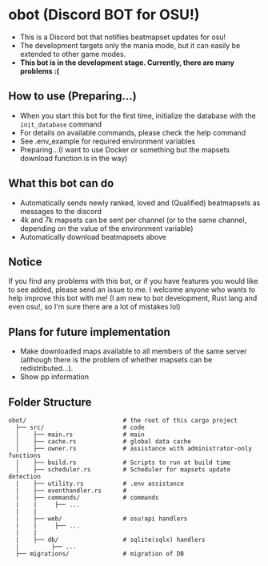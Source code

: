 # obot (Discord BOT for OSU!)
- This is a Discord bot that notifies beatmapset updates for osu!
- The development targets only the mania mode, but it can easily be extended to other game modes.
- **This bot is in the development stage. Currently, there are many problems :(**

## How to use (Preparing...)
- When you start this bot for the first time, initialize the database with the `init_database` command
- For details on available commands, please check the help command
- See .env_example for required environment variables
- Preparing...(I want to use Docker or something but the mapsets download function is in the way)

## What this bot can do
- Automatically sends newly ranked, loved and (Qualified) beatmapsets as messages to the discord
- 4k and 7k mapsets can be sent per channel (or to the same channel, depending on the value of the environment variable)
- Automatically download beatmapsets above

## Notice
If you find any problems with this bot, or if you have features you would like to see added, please send an issue to me. I welcome anyone who wants to help improve this bot with me! (I am new to bot development, Rust lang and even osu!, so I'm sure there are a lot of mistakes lol)

## Plans for future implementation
- Make downloaded maps available to all members of the same server (although there is the problem of whether mapsets can be redistributed...).
- Show pp information

## Folder Structure
```
obot/                           # the root of this cargo project
  ├── src/                      # code
  │    ├── main.rs              # main
  │    ├── cache.rs             # global data cache
  │    ├── owner.rs             # assistance with administrator-only functions
  |    ├── build.rs             # Scripts to run at build time
  │    ├── scheduler.rs         # Scheduler for mapsets update detection
  |    ├── utility.rs           # .env assistance
  |    ├── eventhandler.rs      # 
  |    ├── commands/            # commands
  |    |     ├── ...
  |    |
  |    ├── web/                 # osu!api handlers
  |    |     ├── ...
  |    |
  |    ├── db/                  # sqlite(sqlx) handlers
  |         ├── ...
  ├── migrations/               # migration of DB

```
